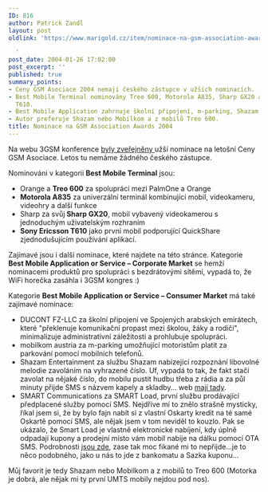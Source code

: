 ```yaml
---
ID: 816
author: Patrick Zandl
layout: post
oldlink: 'https://www.marigold.cz/item/nominace-na-gsm-association-awards-2004

  '
post_date: 2004-01-26 17:02:00
post_excerpt: ''
published: true
summary_points:
- Ceny GSM Asociace 2004 nemají českého zástupce v užších nominacích.
- Best Mobile Terminal nominovány Treo 600, Motorola A835, Sharp GX20 a Sony Ericsson
  T610.
- Best Mobile Application zahrnuje školní připojení, m-parking, Shazam a SMART Load.
- Autor preferuje Shazam nebo Mobilkom a z mobilů Treo 600.
title: Nominace na GSM Association Awards 2004
---
```


<p>
Na webu 3GSM konference <A href="http://www.gsmworld.com/awards/nominees.html" target=_blank>byly zveřejněny </A>užší nominace na letošní Ceny GSM Asociace. Letos tu nemáme žádného českého zástupce.</p>

<p>
Nominováni&#160;v kategorii <STRONG>Best Mobile Terminal</STRONG> jsou:</p>

<UL>
<LI>Orange a <STRONG>Treo 600</STRONG> za spolupráci mezi PalmOne a Orange</LI>
<LI><STRONG>Motorola A835</STRONG> za univerzální terminál kombinující mobil, videokameru, videohry a další funkce</LI>
<LI>Sharp za svůj<STRONG> Sharp GX20</STRONG>, mobil vybavený videokamerou s jednoduchým uživatelským rozhraním</LI>
<LI><STRONG>Sony Ericsson T610</STRONG> jako první mobil podporující QuickShare zjednodušujícím používání aplikací. </LI></UL>
<p>
Zajímavé jsou i další nominace, které najdete na této stránce. Kategorie <STRONG>Best Mobile Application or Service &#8211; Corporate Market</STRONG> se hemží nominacemi produktů pro spolupráci s bezdrátovými sítěmi, vypadá to, že WiFi horečka zasáhla i 3GSM kongres :)</p>

<p>
Kategorie <STRONG>Best Mobile Application or Service &#8211; Consumer Market</STRONG> má také zajímavé nominace:</p>

<UL>
<LI>DUCONT FZ-LLC za školní připojení ve Spojených arabských emirátech, které "překlenuje komunikační propast mezi školou, žáky a rodiči", minimalizuje administrativní záležitosti a prohlubuje spolupráci. </LI>
<LI>mobilkom austria za m-parking umožňující motoristům platit za parkování pomocí mobilních telefonů. </LI>
<LI>Shazam Entertainment za službu Shazam nabízející rozpoznání libovolné melodie zavoláním na vyhrazené číslo. Uf, vypadá to tak, že fakt stačí zavolat na nějaké číslo, do mobilu pustit hudbu třeba z rádia a za půl minuty přijde SMS s názvem kapely a skladby... web <A href="http://www.shazamentertainment.com/">mají tady</A>. </LI>
<LI>SMART Communications za SMART Load, první službu prodávající předplacené služby pomocí SMS. Nejdříve mi to znělo strašně mysticky, říkal jsem si, že by bylo fajn nabít si z vlastní Oskarty kredit na té samé Oskartě pomocí SMS, ale nějak jsem v tom neviděl to kouzlo. Pak se ukázalo, že Smart Load je vlastně elektronické nabíjení, kdy úplně odpadají kupony a prodejní místo vám mobil nabije na dálku pomocí OTA SMS. Podrobnosti <A href="http://www.smart.com.ph/SMART/About+Us/Technology/Get+a+'load'+on+SMART's+latest+innovation.htm">jsou zde</A>, zase tak moc fikané mi to nepřijde...je to něco podobného, jako u nás to jde z bankomatu a Sazka kuponu... </LI></UL>
<p>
Můj favorit je tedy Shazam nebo Mobilkom a z mobilů to Treo 600&#160;(Motorka je dobrá, ale nějak mi ty první UMTS mobily nejdou pod nos).</p>